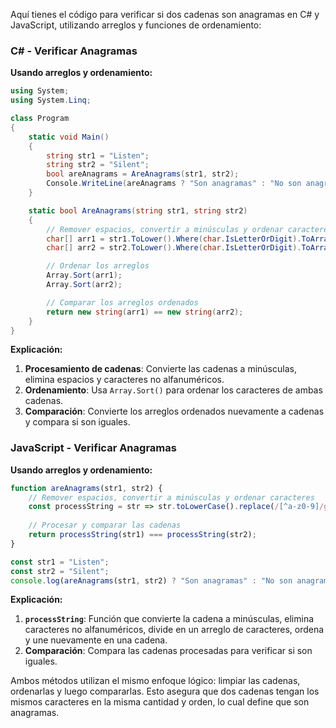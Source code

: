 Aquí tienes el código para verificar si dos cadenas son anagramas en C# y JavaScript, utilizando arreglos y funciones de ordenamiento:

### C# - Verificar Anagramas

**Usando arreglos y ordenamiento:**

```csharp
using System;
using System.Linq;

class Program
{
    static void Main()
    {
        string str1 = "Listen";
        string str2 = "Silent";
        bool areAnagrams = AreAnagrams(str1, str2);
        Console.WriteLine(areAnagrams ? "Son anagramas" : "No son anagramas");
    }

    static bool AreAnagrams(string str1, string str2)
    {
        // Remover espacios, convertir a minúsculas y ordenar caracteres
        char[] arr1 = str1.ToLower().Where(char.IsLetterOrDigit).ToArray();
        char[] arr2 = str2.ToLower().Where(char.IsLetterOrDigit).ToArray();

        // Ordenar los arreglos
        Array.Sort(arr1);
        Array.Sort(arr2);

        // Comparar los arreglos ordenados
        return new string(arr1) == new string(arr2);
    }
}
```

**Explicación:**
1. **Procesamiento de cadenas**: Convierte las cadenas a minúsculas, elimina espacios y caracteres no alfanuméricos.
2. **Ordenamiento**: Usa `Array.Sort()` para ordenar los caracteres de ambas cadenas.
3. **Comparación**: Convierte los arreglos ordenados nuevamente a cadenas y compara si son iguales.

### JavaScript - Verificar Anagramas

**Usando arreglos y ordenamiento:**

```javascript
function areAnagrams(str1, str2) {
    // Remover espacios, convertir a minúsculas y ordenar caracteres
    const processString = str => str.toLowerCase().replace(/[^a-z0-9]/g, '').split('').sort().join('');
    
    // Procesar y comparar las cadenas
    return processString(str1) === processString(str2);
}

const str1 = "Listen";
const str2 = "Silent";
console.log(areAnagrams(str1, str2) ? "Son anagramas" : "No son anagramas");
```

**Explicación:**
1. **`processString`**: Función que convierte la cadena a minúsculas, elimina caracteres no alfanuméricos, divide en un arreglo de caracteres, ordena y une nuevamente en una cadena.
2. **Comparación**: Compara las cadenas procesadas para verificar si son iguales.

Ambos métodos utilizan el mismo enfoque lógico: limpiar las cadenas, ordenarlas y luego compararlas. Esto asegura que dos cadenas tengan los mismos caracteres en la misma cantidad y orden, lo cual define que son anagramas.